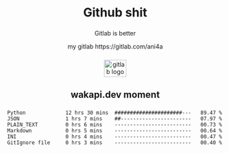 <h1 align="center">Github shit</h1>

###

<p align="center">Gitlab is better</p>

<p align="center">my gitlab https://gitlab.com/ani4a</p>

###

<div align="center">
  <img src="https://cdn.jsdelivr.net/gh/devicons/devicon/icons/gitlab/gitlab-original.svg" height="40" width="52" alt="gitlab logo"  />
</div>

###

<h2 align="center">wakapi.dev moment</h2>

###

<!--START_SECTION:waka-->

```text
Python             12 hrs 30 mins  ######################---   89.47 %
JSON               1 hrs 7 mins    ##-----------------------   07.97 %
PLAIN_TEXT         0 hrs 6 mins    -------------------------   00.73 %
Markdown           0 hrs 5 mins    -------------------------   00.64 %
INI                0 hrs 4 mins    -------------------------   00.47 %
GitIgnore file     0 hrs 3 mins    -------------------------   00.40 %
```

<!--END_SECTION:waka-->

###
